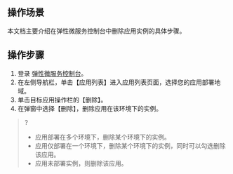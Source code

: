 ## 操作场景

本文档主要介绍在弹性微服务控制台中删除应用实例的具体步骤。

## 操作步骤

1. 登录 [弹性微服务控制台](https://console.cloud.tencent.com/tem)。
2. 在左侧导航栏，单击【应用列表】进入应用列表页面，选择您的应用部署地域。
3. 单击目标应用操作栏的【删除】。
4. 在弹窗中选择【删除】，删除应用在该环境下的实例。

>?
>- 应用部署在多个环境下，删除某个环境下的实例。
>- 应用仅部署在一个环境下，删除某个环境下的实例，同时可以勾选删除该应用。
>- 应用未部署实例，则删除该应用。
